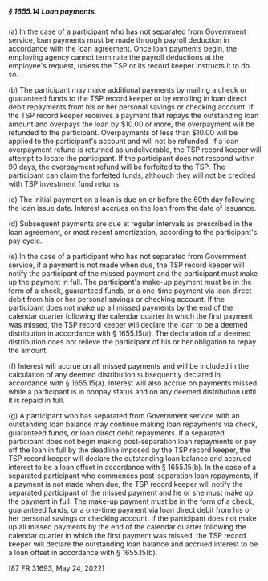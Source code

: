 ##### § 1655.14 Loan payments. #####

(a) In the case of a participant who has not separated from Government service, loan payments must be made through payroll deduction in accordance with the loan agreement. Once loan payments begin, the employing agency cannot terminate the payroll deductions at the employee's request, unless the TSP or its record keeper instructs it to do so.

(b) The participant may make additional payments by mailing a check or guaranteed funds to the TSP record keeper or by enrolling in loan direct debit repayments from his or her personal savings or checking account. If the TSP record keeper receives a payment that repays the outstanding loan amount and overpays the loan by $10.00 or more, the overpayment will be refunded to the participant. Overpayments of less than $10.00 will be applied to the participant's account and will not be refunded. If a loan overpayment refund is returned as undeliverable, the TSP record keeper will attempt to locate the participant. If the participant does not respond within 90 days, the overpayment refund will be forfeited to the TSP. The participant can claim the forfeited funds, although they will not be credited with TSP investment fund returns.

(c) The initial payment on a loan is due on or before the 60th day following the loan issue date. Interest accrues on the loan from the date of issuance.

(d) Subsequent payments are due at regular intervals as prescribed in the loan agreement, or most recent amortization, according to the participant's pay cycle.

(e) In the case of a participant who has not separated from Government service, if a payment is not made when due, the TSP record keeper will notify the participant of the missed payment and the participant must make up the payment in full. The participant's make-up payment must be in the form of a check, guaranteed funds, or a one-time payment via loan direct debit from his or her personal savings or checking account. If the participant does not make up all missed payments by the end of the calendar quarter following the calendar quarter in which the first payment was missed, the TSP record keeper will declare the loan to be a deemed distribution in accordance with § 1655.15(a). The declaration of a deemed distribution does not relieve the participant of his or her obligation to repay the amount.

(f) Interest will accrue on all missed payments and will be included in the calculation of any deemed distribution subsequently declared in accordance with § 1655.15(a). Interest will also accrue on payments missed while a participant is in nonpay status and on any deemed distribution until it is repaid in full.

(g) A participant who has separated from Government service with an outstanding loan balance may continue making loan repayments via check, guaranteed funds, or loan direct debit repayments. If a separated participant does not begin making post-separation loan repayments or pay off the loan in full by the deadline imposed by the TSP record keeper, the TSP record keeper will declare the outstanding loan balance and accrued interest to be a loan offset in accordance with § 1655.15(b). In the case of a separated participant who commences post-separation loan repayments, if a payment is not made when due, the TSP record keeper will notify the separated participant of the missed payment and he or she must make up the payment in full. The make-up payment must be in the form of a check, guaranteed funds, or a one-time payment via loan direct debit from his or her personal savings or checking account. If the participant does not make up all missed payments by the end of the calendar quarter following the calendar quarter in which the first payment was missed, the TSP record keeper will declare the outstanding loan balance and accrued interest to be a loan offset in accordance with § 1655.15(b).

[87 FR 31693, May 24, 2022]